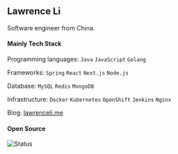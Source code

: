 ## Lawrence Li

Software engineer from China.

#### Mainly Tech Stack

Programming languages: `Java` `JavaScript` `Golang`

Frameworks: `Spring` `React` `Next.js` `Node.js`

Database: `MySQL` `Redis` `MongoDB`

Infrastructure: `Docker` `Kubernetes` `OpenShift` `Jenkins` `Nginx`

Blog: [lawrenceli.me](https://lawrenceli.me) 

#### Open Source

![Status](https://gh-readme-status.lawrenceli.me/api?username=la3rence&show_icons=true&icon_color=805AD5&text_color=718096&bg_color=00000000&hide_title=true&line_height=23)
